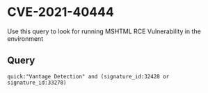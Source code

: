 # CVE-2021-40444

Use this query to look for running MSHTML RCE Vulnerability in the environment

## Query
```
quick:"Vantage Detection" and (signature_id:32428 or signature_id:33278)

```
